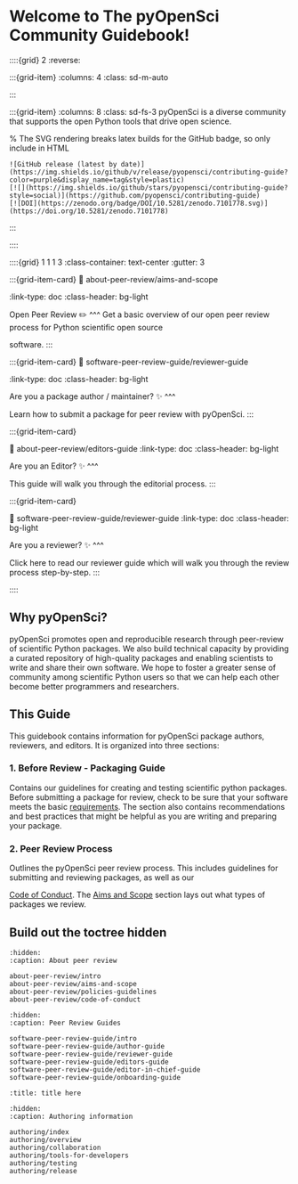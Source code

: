 # Welcome to The pyOpenSci Community Guidebook!

::::{grid} 2
:reverse:

:::{grid-item}
:columns: 4
:class: sd-m-auto

:::  

:::{grid-item}
:columns: 8
:class: sd-fs-3
pyOpenSci is a diverse community that supports the open Python tools that 
drive open science.

<!-- 
Removing button for the time being
```{button-ref} start/your-first-book
:ref-type: doc
:color: primary
:class: sd-rounded-pill float-left


Get Involved (Maybe a link to a get involved page)
``` -->

% The SVG rendering breaks latex builds for the GitHub badge, so only include in HTML
```{only} html
![GitHub release (latest by date)](https://img.shields.io/github/v/release/pyopensci/contributing-guide?color=purple&display_name=tag&style=plastic)
[![](https://img.shields.io/github/stars/pyopensci/contributing-guide?style=social)](https://github.com/pyopensci/contributing-guide)
[![DOI](https://zenodo.org/badge/DOI/10.5281/zenodo.7101778.svg)](https://doi.org/10.5281/zenodo.7101778)
```

:::

::::
<!-- I think this is the end of the header - below begins the next grid-->

::::{grid} 1 1 1 3
:class-container: text-center
:gutter: 3

:::{grid-item-card}
:link: about-peer-review/aims-and-scope

:link-type: doc
:class-header: bg-light

Open Peer Review ✏️
^^^
Get a basic overview of our open peer review process for Python scientific open source

software.
:::

:::{grid-item-card}
:link: software-peer-review-guide/reviewer-guide

:link-type: doc
:class-header: bg-light

Are you a package author / maintainer? ✨
^^^

Learn how to submit a package for peer review with pyOpenSci.
:::

:::{grid-item-card}

:link: about-peer-review/editors-guide
:link-type: doc
:class-header: bg-light

Are you an Editor? ✨
^^^

This guide will walk you through the editorial process.
:::

:::{grid-item-card}

:link: software-peer-review-guide/reviewer-guide
:link-type: doc
:class-header: bg-light

Are you a reviewer? ✨
^^^

Click here to read our reviewer guide which will walk you through the review
process step-by-step.
:::

::::


## Why pyOpenSci?
pyOpenSci promotes open and reproducible research through peer-review of 
scientific Python packages. We also build technical capacity by providing a 
curated repository of high-quality packages and enabling scientists to write 
and share their own software. We hope to foster a greater sense of community 
among scientific Python users so that we can help each other become better 
programmers and researchers.

## This Guide
This guidebook contains information for pyOpenSci package authors, reviewers, 
and editors. It is organized into three sections:

### 1. Before Review - Packaging Guide
Contains our guidelines for creating and testing scientific python packages. 
Before submitting a package for review, check to be sure that your software 
meets the basic [requirements](authoring/overview#overview). The section also 
contains recommendations and best practices that might be helpful as you are 
writing and preparing your package.

### 2. Peer Review Process
Outlines the pyOpenSci peer review process. This includes guidelines for 
submitting and reviewing packages, as well as our 

[Code of Conduct](about-peer-review/code-of-conduct). The 
[Aims and Scope](about-peer-review/aims-and-scope) section 
lays out what types of packages we review.

<!-- 
Removing button for the time being
```{button-ref} start/your-first-book
:ref-type: doc
:color: primary
:class: sd-rounded-pill float-left
Get Involved (Maybe a link to a get involved page)
``` -->

## Build out the toctree hidden

```{toctree}
:hidden:
:caption: About peer review

about-peer-review/intro  
about-peer-review/aims-and-scope
about-peer-review/policies-guidelines
about-peer-review/code-of-conduct

```

```{toctree}
:hidden:
:caption: Peer Review Guides

software-peer-review-guide/intro
software-peer-review-guide/author-guide
software-peer-review-guide/reviewer-guide
software-peer-review-guide/editors-guide
software-peer-review-guide/editor-in-chief-guide
software-peer-review-guide/onboarding-guide

:title: title here
```

```{toctree}
:hidden:
:caption: Authoring information

authoring/index
authoring/overview
authoring/collaboration
authoring/tools-for-developers 
authoring/testing 
authoring/release

```


